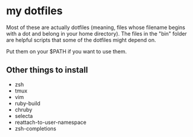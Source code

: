 # my dotfiles

Most of these are actually dotfiles (meaning, files whose filename begins with
a dot and belong in your home directory). The files in the "bin" folder are
helpful scripts that some of the dotfiles might depend on.

Put them on your $PATH if you want to use them.

## Other things to install

* zsh
* tmux
* vim
* ruby-build
* chruby
* selecta
* reattach-to-user-namespace
* zsh-completions
